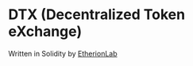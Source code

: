 # DTX (Decentralized Token eXchange)

Written in Solidity by [EtherionLab](https://etherionlab.github.io/) 

